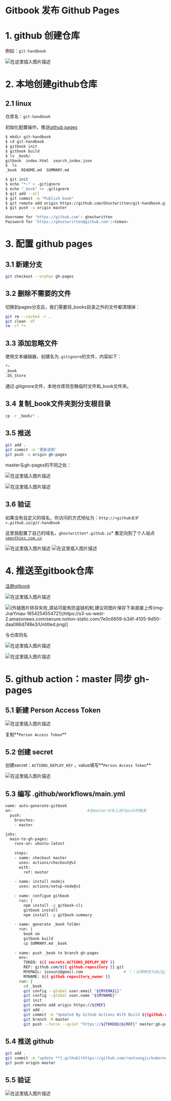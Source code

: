 # Gitbook 发布 Github Pages

# 1. github 创建仓库

例如：`git-handbook`

![在这里插入图片描述](https://img-blog.csdnimg.cn/67bc98ea3dc940f4b64f8eaafc18c7ce.png)


# 2. 本地创建github仓库

## 2.1 linux

仓库名：`git-handbook`

初始化配置操作，推送[github pages](https://pages.github.com/)

```bash
$ mkdir git-handbook
$ cd git-handbook
$ gitbook init
$ gitbook build
$ ls _book/
gitbook  index.html  search_index.json
$  ls
_book  README.md  SUMMARY.md

$ git init
$ echo "*~" > .gitignore
$ echo "_book" >> .gitignore
$ git add --all
$ git commit -m "Publish book"
$ git remote add origin https://github.com/Ghostwritten/git-handbook.git
$ git push -u origin master

Username for 'https://github.com': ghostwritten
Password for 'https://ghostwritten@github.com':<token>
```

# 3. 配置 github pages

## 3.1 新建分支

```bash
git checkout --orphan gh-pages
```

## 3.2 删除不需要的文件

切换到pages分支后，我们需要将_books目录之外的文件都清理掉：

```bash
git rm --cached -r .
git clean -df
rm -rf *~
```

## 3.3 添加忽略文件

使用文本编辑器，创建名为`.gitignore`的文件，内容如下：

```bash
*~
_book
.DS_Store
```

通过.gitignore文件，本地仓库将忽略临时文件和_book文件夹。

## 3.4 复制_book文件夹到分支根目录

```bash
cp -r _book/* .
```

## 3.5 推送

```bash
git add .
git commit -m '更新说明'
git push -u origin gh-pages
```

master与gh-pages的不同之处：

![在这里插入图片描述](https://img-blog.csdnimg.cn/b5cfa68279de48cc88cab77ed5f47da1.png)

![在这里插入图片描述](https://img-blog.csdnimg.cn/a2a16b88fea5461190b16e7cc95e3730.png)


## 3.6 验证

如果没有自定义的域名，你访问的方式地址为：*`http://<github名字>.github.io/git-handbook`*

这里我配置了自己的域名，`ghostwritten*.github.io`* 重定向到了个人站点 [`smoothies.com.cn`](http://smoothies.com.cn/)

![在这里插入图片描述](https://img-blog.csdnimg.cn/c48994a89acd420e88016ac22b3c08fb.png)
![在这里插入图片描述](https://img-blog.csdnimg.cn/d38333e29c5246268c0ca62f46549df4.png)


# 4. 推送至gitbook仓库

[注册gitbook](https://www.gitbook.com/)

![在这里插入图片描述](https://img-blog.csdnimg.cn/3d0b909a5e5b451eb23223b10d84447f.png)


![\[外链图片转存失败,源站可能有防盗链机制,建议将图片保存下来直接上传(img-JraiYmau-1654254554721)(https://s3-us-west-2.amazonaws.com/secure.notion-static.com/7e0c6659-b34f-4105-9d50-daa086d748e3/Untitled.png)\]](https://img-blog.csdnimg.cn/acfbc7f2cad94300946a289bdfadfada.png)


与仓库同名

![在这里插入图片描述](https://img-blog.csdnimg.cn/ca57276b4ce74ba5a80a0b9fe8957067.png)

![在这里插入图片描述](https://img-blog.csdnimg.cn/a1ac11d91cd94300a7b4c4b5c2c1723a.png)


# 5. github action：master 同步 gh-pages

## 5.1 新建 Person Access Token
![在这里插入图片描述](https://img-blog.csdnimg.cn/0c60d11c17fd47fbbfef45f75c6927cc.png)


复制**`Person Access Token`**

## 5.2 创建 secret

创建secret：`ACTIONS_DEPLOY_KEY` ，value填写**`Person Access Token`**

![在这里插入图片描述](https://img-blog.csdnimg.cn/c3db9b903ab24ee58c53750eeaccef95.png)


## 5.3 编写 .github/workflows/main.yml 

```bash
name: auto-generate-gitbook
on:                                 #在master分支上进行push时触发  
  push:
    branches:
    - master

jobs:
  main-to-gh-pages:
    runs-on: ubuntu-latest
        
    steps:                          
    - name: checkout master
      uses: actions/checkout@v2
      with:
        ref: master
            
    - name: install nodejs
      uses: actions/setup-node@v1
      
    - name: configue gitbook
      run: |
        npm install -g gitbook-cli          
        gitbook install
        npm install -g gitbook-summary
                
    - name: generate _book folder
      run: |
        book sm
        gitbook build
        cp SUMMARY.md _book
                
    - name: push _book to branch gh-pages 
      env:
        TOKEN: ${{ secrets.ACTIONS_DEPLOY_KEY }}
        REF: github.com/${{ github.repository }}.git
        MYEMAIL: 1zoxun1@gmail.com                  # ！！记得修改为自己github设置的邮箱
        MYNAME: ${{ github.repository_owner }}          
      run: |
        cd _book
        git config --global user.email "${MYEMAIL}"
        git config --global user.name "${MYNAME}"
        git init
        git remote add origin https://${REF}
        git add . 
        git commit -m "Updated By Github Actions With Build ${{github.run_number}} of ${{github.workflow}} For Github Pages"
        git branch -M master
        git push --force --quiet "https://${TOKEN}@${REF}" master:gh-pages
```

## 5.4 推送 github

```bash
git add .
git commit -m "update **[.github](https://github.com/rootsongjc/kubernetes-handbook/tree/master/.github)/[workflows](https://github.com/rootsongjc/kubernetes-handbook/tree/master/.github/workflows)/main.yml**"
git push origin master
```

## 5.5 验证
![在这里插入图片描述](https://img-blog.csdnimg.cn/61449c51451d4d5abe8b8646fa2d658f.png)

